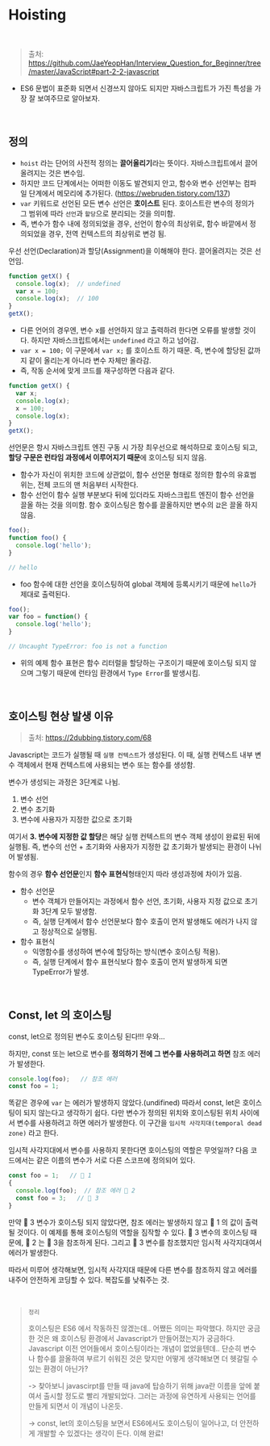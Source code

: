# Hoisting

<br/>

> 출처: https://github.com/JaeYeopHan/Interview_Question_for_Beginner/tree/master/JavaScript#part-2-2-javascript

- ES6 문법이 표준화 되면서 신경쓰지 않아도 되지만 자바스크립트가 가진 특성을 가장 잘 보여주므로 알아보자.

<br/>

## 정의

- `hoist` 라는 단어의 사전적 정의는 **끌어올리기**라는 뜻이다. 자바스크립트에서 끌어올려지는 것은 변수임.
- 하지만 코드 단계에서는 어떠한 이동도 발견되지 안고, 함수와 변수 선언부는 컴파일 단계에서 메모리에 추가된다. (https://webruden.tistory.com/137)
- `var` 키워드로 선언된 모든 변수 선언은 **호이스트** 된다. 호이스트란 변수의 정의가 그 범위에 따라 `선언`과 `할당`으로 분리되는 것을 의미함.
- 즉, 변수가 함수 내에 정의되었을 경우, 선언이 함수의 최상위로, 함수 바깥에서 정의되었을 경우, 전역 컨텍스트의 최상위로 변겅 됨.

우선 선언(Declaration)과 할당(Assignment)을 이해해야 한다. 끌어올려지는 것은 선언임.

```javascript
function getX() {
  console.log(x);  // undefined
  var x = 100;
  console.log(x);  // 100
}
getX();
```

- 다른 언어의 경우엔, 변수 x를 선언하지 않고 출력하려 한다면 오류를 발생할 것이다. 하지만 자바스크립트에서는 `undefined` 라고 하고 넘어감.
- `var x = 100;` 이 구문에서 `var x;` 를 호이스트 하기 때문. 즉, 변수에 할당된 값까지 같이 올리는게 아니라 변수 자체만 올라감.
- 즉, 작동 순서에 맞게 코드를 재구성하면 다음과 같다.

```javascript
function getX() {
  var x;
  console.log(x);
  x = 100;
  console.log(x);
}
getX();
```

선언문은 항시 자바스크립트 엔진 구동 시 가장 최우선으로 해석하므로 호이스팅 되고, **할당 구문은 런타임 과정에서 이루어지기 때문**에 호이스팅 되지 않음.

- 함수가 자신이 위치한 코드에 상관없이, 함수 선언문 형태로 정의한 함수의 유효범위는, 전체 코드의 맨 처음부터 시작한다.
- 함수 선언이 함수 실행 부분보다 뒤에 있더라도 자바스크립트 엔진이 함수 선언을 끌올 하는 것을 의미함. 함수 호이스팅은 함수를 끌올하지만 변수의 `값`은 끌올 하지 않음.

```javascript
foo();
function foo() {
  console.log('hello');
}

// hello
```

- foo 함수에 대한 선언을 호이스팅하여 global 객체에 등록시키기 때문에 `hello`가 제대로 출력된다.

```javascript
foo();
var foo = function() {
  console.log('hello');
}

// Uncaught TypeError: foo is not a function
```

- 위의 예제 함수 표현은 함수 리터럴을 할당하는 구조이기 때문에 호이스팅 되지 않으며 그렇기 때문에 런타임 환경에서 `Type Error`를 발생시킴.

<br/>

## 호이스팅 현상 발생 이유

> 출처: https://2dubbing.tistory.com/68

Javascript는 코드가 실행될 때 `실행 컨텍스트`가 생성된다. 이 때, 실행 컨텍스트 내부 변수 객체에서 현재 컨텍스트에 사용되는 변수 또는 함수를 생성함.

변수가 생성되는 과정은 3단계로 나뉨.

1. 변수 선언
2. 변수 초기화
3. 변수에 사용자가 지정한 값으로 초기화

여기서 **3. 변수에 지정한 값 할당**은 해당 실행 컨텍스트의 변수 객체 생성이 완료된 뒤에 실행됨. 즉, 변수의 선언 + 초기화와 사용자가 지정한 값 초기화가 발생되는 환경이 나뉘어 발생됨.

함수의 경우 **함수 선언문**인지 **함수 표현식**형태인지 따라 생성과정에 차이가 있음.

- 함수 선언문
  - 변수 객체가 만들어지는 과정에서 함수 선언, 초기화, 사용자 지정 값으로 초기화 3단계 모두 발생함.
  - 즉, 실행 단계에서 함수 선언문보다 함수 호출이 먼저 발생해도 에러가 나지 않고 정상적으로 실행됨.
- 함수 표현식
  - 익명함수를 생성하여 변수에 할당하는 방식(변수 호이스팅 적용).
  - 즉, 실행 단계에서 함수 표현식보다 함수 호출이 먼저 발생하게 되면 TypeError가 발생.

<br/>

## Const, let 의 호이스팅

const, let으로 정의된 변수도 호이스팅 된다!!! 우와…

하지만, const 또는 let으로 변수를 **정의하기 전에 그 변수를 사용하려고 하면** 참조 에러가 발생한다.

```js
console.log(foo);   // 참조 에러
const foo = 1;
```

똑같은 경우에 `var` 는 에러가 발생하지 않았다.(undifined) 따라서 const, let은 호이스팅이 되지 않는다고 생각하기 쉽다. 다만 변수가 정의된 위치와 호이스팅된 위치 사이에서 변수를 사용하려고 하면 에러가 발생한다. 이 구간을 `임시적 사각지대(temporal dead zone)` 라고 한다.

임시적 사각지대에서 변수를 사용하지 못한다면 호이스팅의 역할은 무엇일까? 다음 코드에서는 같은 이름의 변수가 서로 다른 스코프에 정의되어 있다.

```js
const foo = 1;   // 📌 1
{
  console.log(foo);  // 참조 에러 📌 2
  const foo = 3;   // 📌 3
}
```

만약 📌 3 변수가 호이스팅 되지 않았다면, 참조 에러는 발생하지 않고 📌 1 의 값이 출력될 것이다. 이 예제를 통해 호이스팅의 역할을 짐작할 수 있다. 📌 3 변수의 호이스팅 때문에, 📌 2 는 📌 3을 참조하게 된다. 그리고 📌 3 변수를 참조했지만 임시적 사각지대여서 에러가 발생한다.

따라서 미루어 생각해보면, 임시적 사각지대 때문에 다른 변수를 참조하지 않고 에러를 내주어 안전하게 코딩할 수 있다. 복잡도를 낮춰주는 것.

<br/>

> `정리`
>
> 호이스팅은 ES6 에서 작동하진 않겠는데.. 어쨌든 의미는 파악했다. 하지만 궁금한 것은 왜 호이스팅 환경에서 Javascript가 만들어졌는지가 궁금하다. Javascript 이전 언어들에서 호이스팅이라는 개념이 없었을텐데.. 단순히 변수나 함수를 끌올하여 부르기 쉬워진 것은 맞지만 어떻게 생각해보면 더 헷갈릴 수 있는 환경이 아닌가?
>
> -> 찾아보니 javascirpt를 만들 때 java에 탑승하기 위해 java란 이름을 앞에 붙여서 출시할 정도로 빨리 개발되었다. 그러는 과정에 유연하게 사용되는 언어를 만들게 되면서 이 개념이 나온듯.
>
> -> const, let의 호이스팅을 보면서 ES6에서도 호이스팅이 일어나고, 더 안전하게 개발할 수 있겠다는 생각이 든다. 이해 완료!
